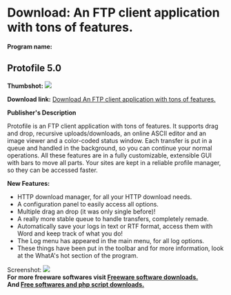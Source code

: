 # Download: An FTP client application with tons of features.

**Program name:**

## Protofile 5.0

  
**Thumbshot:** ![](http://www.freewarefiles.com/screenshot/protofile5_md.gif)   
  
**Download link:** [Download An FTP client application with tons of features.](http://freesoftwares.boysofts.com/Protofile_program_26061.html)  
  


**Publisher's Description**  
  


Protofile is an FTP client application with tons of features. It supports drag and drop, recursive uploads/downloads, an online ASCII editor and an image viewer and a color-coded status window. Each transfer is put in a queue and handled in the background, so you can continue your normal operations. All these features are in a fully customizable, extensible GUI with bars to move all parts. Your sites are kept in a reliable profile manager, so they can be accessed faster. 

**New Features:**

  * HTTP download manager, for all your HTTP download needs. 
  * A configuration panel to easily access all options. 
  * Multiple drag an drop (it was only single before)! 
  * A really more stable queue to handle transfers, completely remade. 
  * Automatically save your logs in text or RTF format, access them with Word and keep track of what you do! 
  * The Log menu has appeared in the main menu, for all log options. 
  * These things have been put in the toolbar and for more information, look at the WhatA's hot section of the program. 

  
  
Screenshot: ![](http://www.freewarefiles.com/screenshot/protofile5.gif)   
**For more freeware softwares visit [Freeware software downloads.](http://freesoftwares.boysofts.com/)**   
**And [Free softwares and php script downloads.](http://www.boysofts.com/)**
